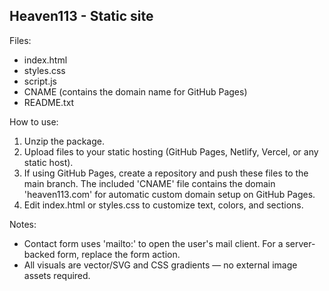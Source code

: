 Heaven113 - Static site
-----------------------
Files:
- index.html
- styles.css
- script.js
- CNAME (contains the domain name for GitHub Pages)
- README.txt

How to use:
1. Unzip the package.
2. Upload files to your static hosting (GitHub Pages, Netlify, Vercel, or any static host).
3. If using GitHub Pages, create a repository and push these files to the main branch.
   The included 'CNAME' file contains the domain 'heaven113.com' for automatic custom domain setup on GitHub Pages.
4. Edit index.html or styles.css to customize text, colors, and sections.

Notes:
- Contact form uses 'mailto:' to open the user's mail client. For a server-backed form, replace the form action.
- All visuals are vector/SVG and CSS gradients — no external image assets required.

